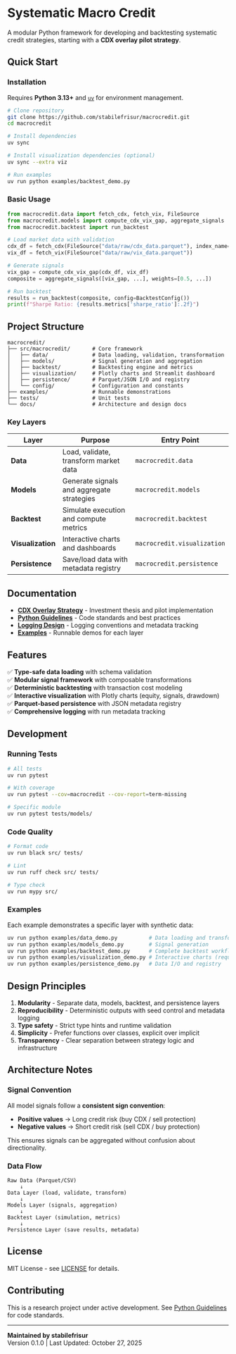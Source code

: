 # Systematic Macro Credit

A modular Python framework for developing and backtesting systematic credit strategies, starting with a **CDX overlay pilot strategy**.

## Quick Start

### Installation

Requires **Python 3.13+** and [`uv`](https://docs.astral.sh/uv/) for environment management.

```bash
# Clone repository
git clone https://github.com/stabilefrisur/macrocredit.git
cd macrocredit

# Install dependencies
uv sync

# Install visualization dependencies (optional)
uv sync --extra viz

# Run examples
uv run python examples/backtest_demo.py
```

### Basic Usage

```python
from macrocredit.data import fetch_cdx, fetch_vix, FileSource
from macrocredit.models import compute_cdx_vix_gap, aggregate_signals
from macrocredit.backtest import run_backtest

# Load market data with validation
cdx_df = fetch_cdx(FileSource("data/raw/cdx_data.parquet"), index_name="CDX_IG_5Y")
vix_df = fetch_vix(FileSource("data/raw/vix_data.parquet"))

# Generate signals
vix_gap = compute_cdx_vix_gap(cdx_df, vix_df)
composite = aggregate_signals([vix_gap, ...], weights=[0.5, ...])

# Run backtest
results = run_backtest(composite, config=BacktestConfig())
print(f"Sharpe Ratio: {results.metrics['sharpe_ratio']:.2f}")
```

## Project Structure

```
macrocredit/
├── src/macrocredit/       # Core framework
│   ├── data/              # Data loading, validation, transformation
│   ├── models/            # Signal generation and aggregation
│   ├── backtest/          # Backtesting engine and metrics
│   ├── visualization/     # Plotly charts and Streamlit dashboard
│   ├── persistence/       # Parquet/JSON I/O and registry
│   └── config/            # Configuration and constants
├── examples/              # Runnable demonstrations
├── tests/                 # Unit tests
└── docs/                  # Architecture and design docs
```

### Key Layers

| Layer | Purpose | Entry Point |
|-------|---------|-------------|
| **Data** | Load, validate, transform market data | `macrocredit.data` |
| **Models** | Generate signals and aggregate strategies | `macrocredit.models` |
| **Backtest** | Simulate execution and compute metrics | `macrocredit.backtest` |
| **Visualization** | Interactive charts and dashboards | `macrocredit.visualization` |
| **Persistence** | Save/load data with metadata registry | `macrocredit.persistence` |

## Documentation

- **[CDX Overlay Strategy](docs/cdx_overlay_strategy.md)** - Investment thesis and pilot implementation
- **[Python Guidelines](docs/python_guidelines.md)** - Code standards and best practices
- **[Logging Design](docs/logging_design.md)** - Logging conventions and metadata tracking
- **[Examples](examples/)** - Runnable demos for each layer

## Features

✅ **Type-safe data loading** with schema validation  
✅ **Modular signal framework** with composable transformations  
✅ **Deterministic backtesting** with transaction cost modeling  
✅ **Interactive visualization** with Plotly charts (equity, signals, drawdown)  
✅ **Parquet-based persistence** with JSON metadata registry  
✅ **Comprehensive logging** with run metadata tracking

## Development

### Running Tests

```bash
# All tests
uv run pytest

# With coverage
uv run pytest --cov=macrocredit --cov-report=term-missing

# Specific module
uv run pytest tests/models/
```

### Code Quality

```bash
# Format code
uv run black src/ tests/

# Lint
uv run ruff check src/ tests/

# Type check
uv run mypy src/
```

### Examples

Each example demonstrates a specific layer with synthetic data:

```bash
uv run python examples/data_demo.py          # Data loading and transformation
uv run python examples/models_demo.py        # Signal generation
uv run python examples/backtest_demo.py      # Complete backtest workflow
uv run python examples/visualization_demo.py # Interactive charts (requires viz extra)
uv run python examples/persistence_demo.py   # Data I/O and registry
```

## Design Principles

1. **Modularity** - Separate data, models, backtest, and persistence layers
2. **Reproducibility** - Deterministic outputs with seed control and metadata logging
3. **Type safety** - Strict type hints and runtime validation
4. **Simplicity** - Prefer functions over classes, explicit over implicit
5. **Transparency** - Clear separation between strategy logic and infrastructure

## Architecture Notes

### Signal Convention

All model signals follow a **consistent sign convention**:
- **Positive values** → Long credit risk (buy CDX / sell protection)
- **Negative values** → Short credit risk (sell CDX / buy protection)

This ensures signals can be aggregated without confusion about directionality.

### Data Flow

```
Raw Data (Parquet/CSV)
    ↓
Data Layer (load, validate, transform)
    ↓
Models Layer (signals, aggregation)
    ↓
Backtest Layer (simulation, metrics)
    ↓
Persistence Layer (save results, metadata)
```

## License

MIT License - see [LICENSE](LICENSE) for details.

## Contributing

This is a research project under active development. See [Python Guidelines](docs/python_guidelines.md) for code standards.

---

**Maintained by stabilefrisur**  
Version 0.1.0 | Last Updated: October 27, 2025
